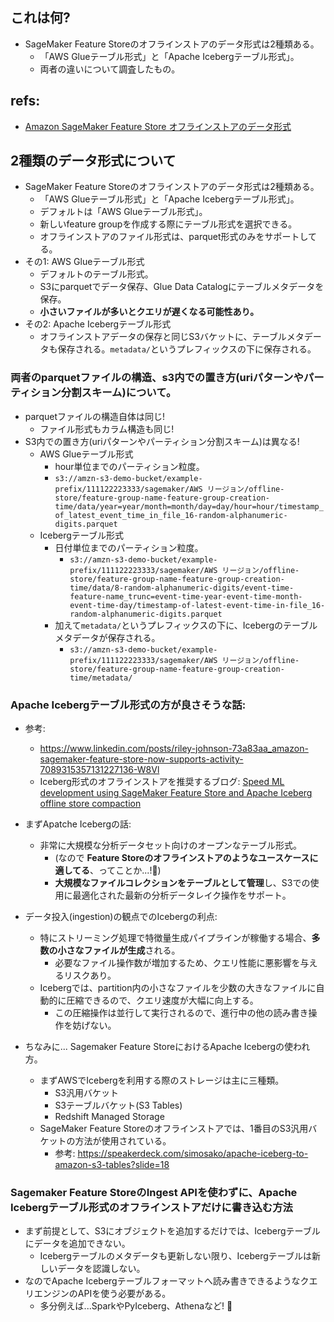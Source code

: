 ## これは何?

- SageMaker Feature Storeのオフラインストアのデータ形式は2種類ある。
  - 「AWS Glueテーブル形式」と「Apache Icebergテーブル形式」。
  - 両者の違いについて調査したもの。

## refs:

- [Amazon SageMaker Feature Store オフラインストアのデータ形式](https://docs.aws.amazon.com/ja_jp/sagemaker/latest/dg/feature-store-offline.html)

## 2種類のデータ形式について

- SageMaker Feature Storeのオフラインストアのデータ形式は2種類ある。
  - 「AWS Glueテーブル形式」と「Apache Icebergテーブル形式」。
  - デフォルトは「AWS Glueテーブル形式」。
  - 新しいfeature groupを作成する際にテーブル形式を選択できる。
  - オフラインストアのファイル形式は、parquet形式のみをサポートしてる。
- その1: AWS Glueテーブル形式
  - デフォルトのテーブル形式。
  - S3にparquetでデータ保存、Glue Data Catalogにテーブルメタデータを保存。
  - **小さいファイルが多いとクエリが遅くなる可能性あり。**
- その2: Apache Icebergテーブル形式
  - オフラインストアデータの保存と同じS3バケットに、テーブルメタデータも保存される。`metadata/`というプレフィックスの下に保存される。

### 両者のparquetファイルの構造、s3内での置き方(uriパターンやパーティション分割スキーム)について。

- parquetファイルの構造自体は同じ!
  - ファイル形式もカラム構造も同じ!
- S3内での置き方(uriパターンやパーティション分割スキーム)は異なる!
  - AWS Glueテーブル形式
    - hour単位までのパーティション粒度。
    - `s3://amzn-s3-demo-bucket/example-prefix/111122223333/sagemaker/AWS リージョン/offline-store/feature-group-name-feature-group-creation-time/data/year=year/month=month/day=day/hour=hour/timestamp_of_latest_event_time_in_file_16-random-alphanumeric-digits.parquet`
  - Icebergテーブル形式
    - 日付単位までのパーティション粒度。
      - `s3://amzn-s3-demo-bucket/example-prefix/111122223333/sagemaker/AWS リージョン/offline-store/feature-group-name-feature-group-creation-time/data/8-random-alphanumeric-digits/event-time-feature-name_trunc=event-time-year-event-time-month-event-time-day/timestamp-of-latest-event-time-in-file_16-random-alphanumeric-digits.parquet`
    - 加えて`metadata/`というプレフィックスの下に、Icebergのテーブルメタデータが保存される。
      - `s3://amzn-s3-demo-bucket/example-prefix/111122223333/sagemaker/AWS リージョン/offline-store/feature-group-name-feature-group-creation-time/metadata/`


### Apache Icebergテーブル形式の方が良さそうな話:

- 参考:
  - https://www.linkedin.com/posts/riley-johnson-73a83aa_amazon-sagemaker-feature-store-now-supports-activity-7089315357131227136-W8Vl
  - Iceberg形式のオフラインストアを推奨するブログ: [­­Speed ML development using SageMaker Feature Store and Apache Iceberg offline store compaction](https://aws.amazon.com/jp/blogs/machine-learning/speed-ml-development-using-sagemaker-feature-store-and-apache-iceberg-offline-store-compaction/)
- まずApatche Icebergの話:
  - 非常に大規模な分析データセット向けのオープンなテーブル形式。
    - (なので **Feature Storeのオフラインストアのようなユースケースに適してる**、ってことか...!:thinking:)
    - **大規模なファイルコレクションをテーブルとして管理**し、S3での使用に最適化された最新の分析データレイク操作をサポート。
- データ投入(ingestion)の観点でのIcebergの利点:
  - 特にストリーミング処理で特徴量生成パイプラインが稼働する場合、**多数の小さなファイルが生成**される。
    - 必要なファイル操作数が増加するため、クエリ性能に悪影響を与えるリスクあり。
  - Icebergでは、partition内の小さなファイルを少数の大きなファイルに自動的に圧縮できるので、クエリ速度が大幅に向上する。
    - この圧縮操作は並行して実行されるので、進行中の他の読み書き操作を妨げない。

- ちなみに... Sagemaker Feature StoreにおけるApache Icebergの使われ方。
  - まずAWSでIcebergを利用する際のストレージは主に三種類。
    - S3汎用バケット
    - S3テーブルバケット(S3 Tables)
    - Redshift Managed Storage
  - SageMaker Feature Storeのオフラインストアでは、1番目のS3汎用バケットの方法が使用されている。
    - 参考: https://speakerdeck.com/simosako/apache-iceberg-to-amazon-s3-tables?slide=18

### Sagemaker Feature StoreのIngest APIを使わずに、Apache Icebergテーブル形式のオフラインストアだけに書き込む方法

- まず前提として、S3にオブジェクトを追加するだけでは、Icebergテーブルにデータを追加できない。
  - Icebergテーブルのメタデータも更新しない限り、Icebergテーブルは新しいデータを認識しない。
- なのでApache Icebergテーブルフォーマットへ読み書きできるようなクエリエンジンのAPIを使う必要がある。
  - 多分例えば...SparkやPyIceberg、Athenaなど! :thinking:
